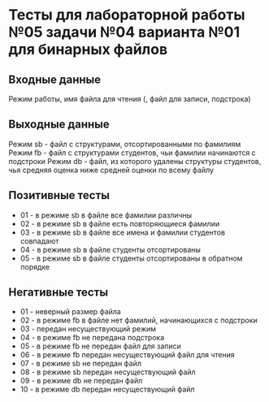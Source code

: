 # Тесты для лабораторной работы №05 задачи №04 варианта №01 для бинарных файлов

## Входные данные

Режим работы, имя файла для чтения (, файл для записи, подстрока)

## Выходные данные

Режим sb - файл с структурами, отсортированными по фамилиям
Режим fb - файл с структурами студентов, чьи фамилии начинаются с подстроки
Режим db - файл, из которого удалены структуры студентов, чья средняя оценка ниже средней оценки по всему файлу

## Позитивные тесты

- 01 - в режиме sb в файле все фамилии различны
- 02 - в режиме sb в файле есть повторяющиеся фамилии
- 03 - в режиме sb в файле все имена и фамилии студентов совпадают
- 04 - в режиме sb в файле студенты отсортированы
- 05 - в режиме sb в файле студенты отсортированы в обратном порядке

## Негативные тесты

- 01 - неверный размер файла
- 02 - в режиме fb в файле нет фамилий, начинающихся с подстроки
- 03 - передан несуществующий режим
- 04 - в режиме fb не передана подстрока
- 05 - в режиме fb не передан файл для записи
- 06 - в режиме fb передан несуществующий файл для чтения
- 07 - в режиме sb не передан файл
- 08 - в режиме sb передан несуществующий файл
- 09 - в режиме db не передан файл
- 10 - в режиме db передан несуществующий файл

